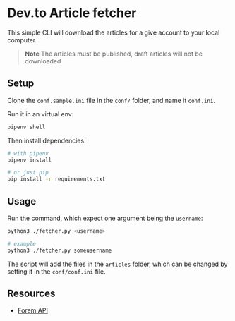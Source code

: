 # Dev.to Article fetcher

This simple CLI will download the articles for a give account to your local computer.

> **Note**
> The articles must be published, draft articles will not be downloaded

## Setup

Clone the `conf.sample.ini` file in the `conf/` folder, and name it `conf.ini`.

Run it in an virtual env:

```sh
pipenv shell
```

Then install dependencies:

```sh
# with pipenv
pipenv install

# or just pip
pip install -r requirements.txt
```

## Usage

Run the command, which expect one argument being the `username`:

```sh
python3 ./fetcher.py <username>

# example
python3 ./fetcher.py someusername
```

The script will add the files in the `articles` folder, which can be changed by setting it in the `conf/conf.ini` file.

## Resources

- [Forem API](https://developers.forem.com/api)

